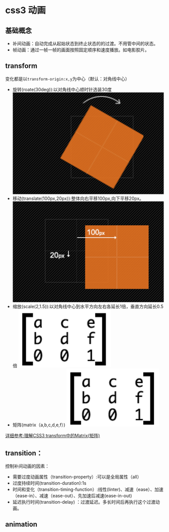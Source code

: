 # css3 动画
## 基础概念
- 补间动画：自动完成从起始状态到终止状态的的过渡。不用管中间的状态。
- 帧动画：通过一帧一帧的画面按照固定顺序和速度播放。如电影胶片。

## transform
变化都是以`transform-origin:x,y`为中心（默认：对角线中心）

- 旋转(roate(30deg)):以对角线中心顺时针选装30度
![8c0891544e5a1507bb0f42f26b0cfb2f.png](https://github.com/gu091120/my-notes/blob/master/static/css3%E5%8A%A8%E7%94%BB-1.png)
- 移动(translate(100px,20px)):整体向右平移100px,向下平移20px。
![672565bc47ceed7f88399fe5b16c9bae.png](https://github.com/gu091120/my-notes/blob/master/static/css3%E5%8A%A8%E7%94%BB-2.png)
- 缩放(scale(2,1.5)):以对角线中心到水平方向左右各延长1倍，垂直方向延长0.5倍
![672565bc47ceed7f88399fe5b16c9bae.png](https://github.com/gu091120/my-notes/blob/master/static/css3%E5%8A%A8%E7%94%BB-3.png)
- 矩阵(matrix（a,b,c,d,e,f）)
![a21da3258a26e7ff2b32661c7ae9dad1.gif](https://github.com/gu091120/my-notes/blob/master/static/css3%E5%8A%A8%E7%94%BB-4.png)

[详细参考:理解CSS3 transform中的Matrix(矩阵)](https://www.zhangxinxu.com/wordpress/2012/06/css3-transform-matrix-%E7%9F%A9%E9%98%B5/)


## transition：

控制补间动画的因素：

- 需要过度动画属性（transition-property）:可以是全局属性（all）
- 过度持续时间(transition-duration):1s
- 时间和变化（transition-timing-function）:线性(linter)、减速（ease）、加速（ease-in）、减速（ease-out）、先加速后减速(ease-in-out)
- 延迟执行时间(transition-delay) ：过渡延迟。多长时间后再执行这个过渡动画。

## animation